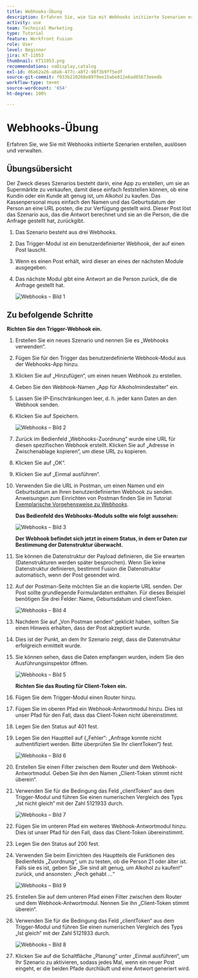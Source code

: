 ```yaml
---
title: Webhooks-Übung
description: Erfahren Sie, wie Sie mit Webhooks initiierte Szenarien erstellen, auslösen und verwalten.
activity: use
team: Technical Marketing
type: Tutorial
feature: Workfront Fusion
role: User
level: Beginner
jira: KT-11053
thumbnail: KT11053.png
recommendations: noDisplay,catalog
exl-id: d6a62a26-a8ab-477c-a8f2-98f3b9ff5edf
source-git-commit: f033b210268e8979ee15abe812e6ad85673eeedb
workflow-type: tm+mt
source-wordcount: '654'
ht-degree: 100%

---
```


# Webhooks-Übung

Erfahren Sie, wie Sie mit Webhooks initiierte Szenarien erstellen, auslösen und verwalten.

## Übungsübersicht

Der Zweck dieses Szenarios besteht darin, eine App zu erstellen, um sie an Supermärkte zu verkaufen, damit diese einfach feststellen können, ob eine Kundin oder ein Kunde alt genug ist, um Alkohol zu kaufen. Das Kassenpersonal muss einfach den Namen und das Geburtsdatum der Person an eine URL posten, die zur Verfügung gestellt wird. Dieser Post löst das Szenario aus, das die Antwort berechnet und sie an die Person, die die Anfrage gestellt hat, zurückgibt.

1. Das Szenario besteht aus drei Webhooks.
1. Das Trigger-Modul ist ein benutzerdefinierter Webhook, der auf einen Post lauscht.
1. Wenn es einen Post erhält, wird dieser an eines der nächsten Module ausgegeben.
1. Das nächste Modul gibt eine Antwort an die Person zurück, die die Anfrage gestellt hat.

   ![Webhooks – Bild 1](../12-exercises/assets/webhooks-walkthrough-1.png)

## Zu befolgende Schritte

**Richten Sie den Trigger-Webhook ein.**

1. Erstellen Sie ein neues Szenario und nennen Sie es „Webhooks verwenden“.
1. Fügen Sie für den Trigger das benutzerdefinierte Webhook-Modul aus der Webhooks-App hinzu.
1. Klicken Sie auf „Hinzufügen“, um einen neuen Webhook zu erstellen.
1. Geben Sie den Webhook-Namen „App für Alkoholmindestalter“ ein.
1. Lassen Sie IP-Einschränkungen leer, d. h. jeder kann Daten an den Webhook senden.
1. Klicken Sie auf Speichern.


   ![Webhooks – Bild 2](../12-exercises/assets/webhooks-walkthrough-2.png)

1. Zurück im Bedienfeld „Webhooks-Zuordnung“ wurde eine URL für diesen spezifischen Webhook erstellt. Klicken Sie auf „Adresse in Zwischenablage kopieren“, um diese URL zu kopieren.
1. Klicken Sie auf „OK“.
1. Klicken Sie auf „Einmal ausführen“.
1. Verwenden Sie die URL in Postman, um einen Namen und ein Geburtsdatum an Ihren benutzerdefinierten Webhook zu senden. Anweisungen zum Einrichten von Postman finden Sie im Tutorial [Exemplarische Vorgehensweise zu Webhooks](https://experienceleague.adobe.com/docs/workfront-learn/tutorials-workfront/fusion/beyond-basic-modules/webhooks-walkthrough.html?lang=de).

   **Das Bedienfeld des Webhooks-Moduls sollte wie folgt aussehen:**

   ![Webhooks – Bild 3](../12-exercises/assets/webhooks-walkthrough-3.png)

   **Der Webhook befindet sich jetzt in einem Status, in dem er Daten zur Bestimmung der Datenstruktur überwacht.**

1. Sie können die Datenstruktur der Payload definieren, die Sie erwarten (Datenstrukturen werden später besprochen). Wenn Sie keine Datenstruktur definieren, bestimmt Fusion die Datenstruktur automatisch, wenn der Post gesendet wird.
1. Auf der Postman-Seite möchten Sie an die kopierte URL senden. Der Post sollte grundlegende Formulardaten enthalten. Für dieses Beispiel benötigen Sie drei Felder: Name, Geburtsdatum und clientToken.

   ![Webhooks – Bild 4](../12-exercises/assets/webhooks-walkthrough-4.png)

1. Nachdem Sie auf „Von Postman senden“ geklickt haben, sollten Sie einen Hinweis erhalten, dass der Post akzeptiert wurde.
1. Dies ist der Punkt, an dem Ihr Szenario zeigt, dass die Datenstruktur erfolgreich ermittelt wurde.
1. Sie können sehen, dass die Daten empfangen wurden, indem Sie den Ausführungsinspektor öffnen.

   ![Webhooks – Bild 5](../12-exercises/assets/webhooks-walkthrough-5.png)

   **Richten Sie das Routing für Client-Token ein.**

1. Fügen Sie dem Trigger-Modul einen Router hinzu.
1. Fügen Sie im oberen Pfad ein Webhook-Antwortmodul hinzu. Dies ist unser Pfad für den Fall, dass das Client-Token nicht übereinstimmt.
1. Legen Sie den Status auf 401 fest.
1. Legen Sie den Hauptteil auf {„Fehler“: „Anfrage konnte nicht authentifiziert werden. Bitte überprüfen Sie Ihr clientToken“} fest.

   ![Webhooks – Bild 6](../12-exercises/assets/webhooks-walkthrough-6.png)

1. Erstellen Sie einen Filter zwischen dem Router und dem Webhook-Antwortmodul. Geben Sie ihm den Namen „Client-Token stimmt nicht überein“.
1. Verwenden Sie für die Bedingung das Feld „clientToken“ aus dem Trigger-Modul und führen Sie einen numerischen Vergleich des Typs „Ist nicht gleich“ mit der Zahl 5121933 durch.

   ![Webhooks – Bild 7](../12-exercises/assets/webhooks-walkthrough-7.png)

1. Fügen Sie im unteren Pfad ein weiteres Webhook-Antwortmodul hinzu. Dies ist unser Pfad für den Fall, dass das Client-Token übereinstimmt.
1. Legen Sie den Status auf 200 fest.
1. Verwenden Sie beim Einrichten des Hauptteils die Funktionen des Bedienfelds „Zuordnung“, um zu testen, ob die Person 21 oder älter ist. Falls sie es ist, geben Sie „Sie sind alt genug, um Alkohol zu kaufen!“ zurück, und ansonsten: „Pech gehabt …“

   ![Webhooks – Bild 9](../12-exercises/assets/webhooks-walkthrough-9.png)

1. Erstellen Sie auf dem unteren Pfad einen Filter zwischen dem Router und dem Webhook-Antwortmodul. Nennen Sie ihn „Client-Token stimmt überein“.
1. Verwenden Sie für die Bedingung das Feld „clientToken“ aus dem Trigger-Modul und führen Sie einen numerischen Vergleich des Typs „Ist gleich“ mit der Zahl 5121933 durch.


   ![Webhooks – Bild 8](../12-exercises/assets/webhooks-walkthrough-8.png)

1. Klicken Sie auf die Schaltfläche „Planung“ unter „Einmal ausführen“, um Ihr Szenario zu aktivieren, sodass jedes Mal, wenn ein neuer Post eingeht, er die beiden Pfade durchläuft und eine Antwort generiert wird.
